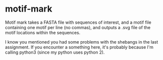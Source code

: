 # motif-mark

Motif mark takes a FASTA file with sequences of interest, and a motif file containing one motif per line (no commas), and outputs a .svg file of the motif locations within the sequences.

I know you mentioned you had some problems with the shebangs in the last assignment. If you encounter a something here, it's probably because I'm calling python3 (since my python uses python 2).